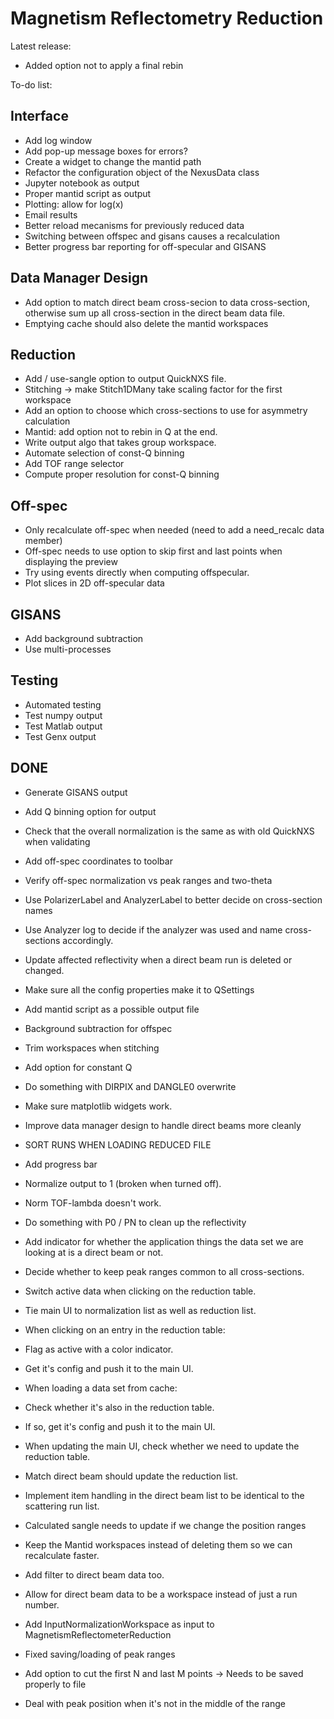 # Magnetism Reflectometry Reduction

Latest release:
- Added option not to apply a final rebin
 

To-do list:

## Interface
- Add log window
- Add pop-up message boxes for errors?
- Create a widget to change the mantid path
- Refactor the configuration object of the NexusData class
- Jupyter notebook as output
- Proper mantid script as output
- Plotting: allow for log(x)
- Email results
- Better reload mecanisms for previously reduced data
- Switching between offspec and gisans causes a recalculation
- Better progress bar reporting for off-specular and GISANS

## Data Manager Design
- Add option to match direct beam cross-secion to data cross-section, otherwise sum up all cross-section in the direct beam data file.
- Emptying cache should also delete the mantid workspaces

## Reduction
- Add / use-sangle option to output QuickNXS file.
- Stitching  -> make Stitch1DMany take scaling factor for the first workspace
- Add an option to choose which cross-sections to use for asymmetry calculation
- Mantid: add option not to rebin in Q at the end.
- Write output algo that takes group workspace.
- Automate selection of const-Q binning
- Add TOF range selector
- Compute proper resolution for const-Q binning

## Off-spec
- Only recalculate off-spec when needed (need to add a need_recalc data member)
- Off-spec needs to use option to skip first and last points when displaying the preview
- Try using events directly when computing offspecular.
- Plot slices in 2D off-specular data

## GISANS
- Add background subtraction
- Use multi-processes

## Testing
- Automated testing
- Test numpy output
- Test Matlab output
- Test Genx output

## DONE
- Generate GISANS output
- Add Q binning option for output
- Check that the overall normalization is the same as with old QuickNXS when validating
- Add off-spec coordinates to toolbar
- Verify off-spec normalization vs peak ranges and two-theta
- Use PolarizerLabel and AnalyzerLabel to better decide on cross-section names
- Use Analyzer log to decide if the analyzer was used and name cross-sections accordingly.
- Update affected reflectivity when a direct beam run is deleted or changed.
- Make sure all the config properties make it to QSettings
- Add mantid script as a possible output file
- Background subtraction for offspec
- Trim workspaces when stitching
- Add option for constant Q
- Do something with DIRPIX and DANGLE0 overwrite
- Make sure matplotlib widgets work.
- Improve data manager design to handle direct beams more cleanly
- SORT RUNS WHEN LOADING REDUCED FILE
- Add progress bar
- Normalize output to 1 (broken when turned off).
- Norm TOF-lambda doesn't work.
- Do something with P0 / PN to clean up the reflectivity
- Add indicator for whether the application things the data set we are looking at is a direct beam or not.
- Decide whether to keep peak ranges common to all cross-sections.
- Switch active data when clicking on the reduction table.
- Tie main UI to normalization list as well as reduction list.
- When clicking on an entry in the reduction table:
 - Flag as active with a color indicator.
 - Get it's config and push it to the main UI.

- When loading a data set from cache:
 - Check whether it's also in the reduction table.
 - If so, get it's config and push it to the main UI.

- When updating the main UI, check whether we need to update the reduction table.
- Match direct beam should update the reduction list.
- Implement item handling in the direct beam list to be identical to the scattering run list.
- Calculated sangle needs to update if we change the position ranges
- Keep the Mantid workspaces instead of deleting them so we can recalculate faster.
- Add filter to direct beam data too.
- Allow for direct beam data to be a workspace instead of just a run number.
- Add InputNormalizationWorkspace as input to MagnetismReflectometerReduction
- Fixed saving/loading of peak ranges
- Add option to cut the first N and last M points -> Needs to be saved properly to file
- Deal with peak position when it's not in the middle of the range

